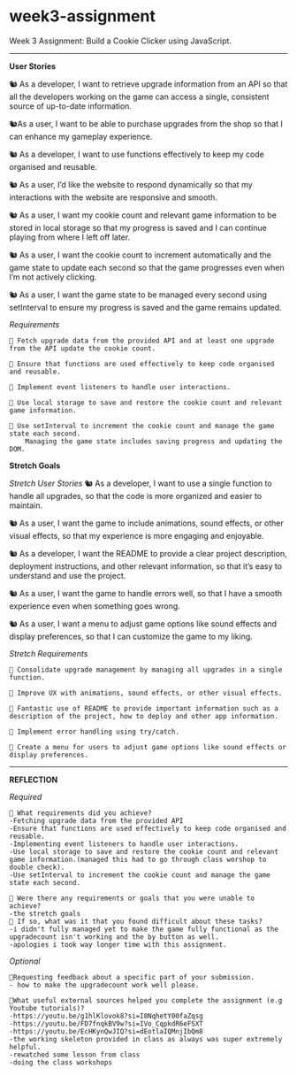 # week3-assignment

Week 3 Assignment: Build a Cookie Clicker using JavaScript.

---

**User Stories**

🐿️ As a developer, I want to retrieve upgrade information from an API so that all the developers working on the game can access a single, consistent source of up-to-date information.

🐿️As a user, I want to be able to purchase upgrades from the shop so that I can enhance my gameplay experience.

🐿️ As a developer, I want to use functions effectively to keep my code organised and reusable.

🐿️ As a user, I’d like the website to respond dynamically so that my interactions with the website are responsive and smooth.

🐿️ As a user, I want my cookie count and relevant game information to be stored in local storage so that my progress is saved and I can continue playing from where I left off later.

🐿️ As a user, I want the cookie count to increment automatically and the game state to update each second so that the game progresses even when I’m not actively clicking.

🐿️ As a user, I want the game state to be managed every second using setInterval to ensure my progress is saved and the game remains updated.

_Requirements_

    🎯 Fetch upgrade data from the provided API and at least one upgrade from the API update the cookie count.

    🎯 Ensure that functions are used effectively to keep code organised and reusable.

    🎯 Implement event listeners to handle user interactions.

    🎯 Use local storage to save and restore the cookie count and relevant game information.

    🎯 Use setInterval to increment the cookie count and manage the game state each second.
        Managing the game state includes saving progress and updating the DOM.

**Stretch Goals**

_Stretch User Stories_
🐿️ As a developer, I want to use a single function to handle all upgrades, so that the code is more organized and easier to maintain.

🐿️ As a user, I want the game to include animations, sound effects, or other visual effects, so that my experience is more engaging and enjoyable.

🐿️ As a developer, I want the README to provide a clear project description, deployment instructions, and other relevant information, so that it’s easy to understand and use the project.

🐿️ As a user, I want the game to handle errors well, so that I have a smooth experience even when something goes wrong.

🐿️ As a user, I want a menu to adjust game options like sound effects and display preferences, so that I can customize the game to my liking.

_Stretch Requirements_

    🏹 Consolidate upgrade management by managing all upgrades in a single function.

    🏹 Improve UX with animations, sound effects, or other visual effects.

    🏹 Fantastic use of README to provide important information such as a description of the project, how to deploy and other app information.

    🏹 Implement error handling using try/catch.

    🏹 Create a menu for users to adjust game options like sound effects or display preferences.

---

**REFLECTION**

_Required_

    🎯 What requirements did you achieve?
    -Fetching upgrade data from the provided API
    -Ensure that functions are used effectively to keep code organised and reusable.
    -Implementing event listeners to handle user interactions.
    -Use local storage to save and restore the cookie count and relevant game information.(managed this had to go through class worshop to double check).
    -Use setInterval to increment the cookie count and manage the game state each second.

    🎯 Were there any requirements or goals that you were unable to achieve?
    -the stretch goals
    🎯 If so, what was it that you found difficult about these tasks?
    -i didn't fully managed yet to make the game fully functional as the upgradecount isn't working and the by button as well.
    -apologies i took way longer time with this assignment.

_Optional_

    🎯Requesting feedback about a specific part of your submission.
    - how to make the upgradecount work well please.

    🎯What useful external sources helped you complete the assignment (e.g Youtube tutorials)?
    -https://youtu.be/g1hlKlovok8?si=I0NqhetY00faZqsg
    -https://youtu.be/FD7fnqkBV9w?si=IVo_CqpkdR6eFSXT
    -https://youtu.be/EcHKynQwJIQ?si=dEotlaIQMnjIbQm8
    -the working skeleton provided in class as always was super extremely helpful.
    -rewatched some lesson from class
    -doing the class workshops
